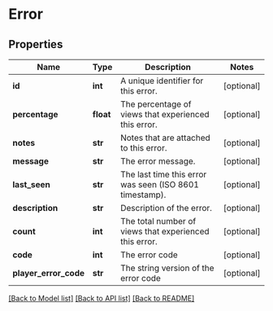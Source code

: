 # Error

## Properties
Name | Type | Description | Notes
------------ | ------------- | ------------- | -------------
**id** | **int** | A unique identifier for this error. | [optional]
**percentage** | **float** | The percentage of views that experienced this error. | [optional]
**notes** | **str** | Notes that are attached to this error. | [optional]
**message** | **str** | The error message. | [optional]
**last_seen** | **str** | The last time this error was seen (ISO 8601 timestamp). | [optional]
**description** | **str** | Description of the error. | [optional]
**count** | **int** | The total number of views that experienced this error. | [optional]
**code** | **int** | The error code | [optional]
**player_error_code** | **str** | The string version of the error code | [optional]

[[Back to Model list]](../README.md#documentation-for-models) [[Back to API list]](../README.md#documentation-for-api-endpoints) [[Back to README]](../README.md)


